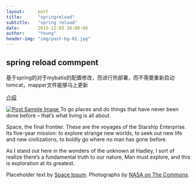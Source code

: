 ```yaml
---
layout:     post
title:      "springreload"
subtitle:   "spring reload"
date:       2015-12-03 10:00:00
author:     "Young"
header-img: "img/post-bg-01.jpg"
---
```


<p></p>
<h2 class="section-heading">spring reload commpent</h2>

<p>基于spring的对于mybatis的配置修改，而进行热部署，而不需要重新启动tomcat，mapper文件能够马上更新</p>


<p><a href="http://cywhoyi.iteye.com/blog/2247283">介绍</a></p>

<a href="#">
    <img src="{{ site.baseurl }}/img/post-sample-image.jpg" alt="Post Sample Image">
</a>
<span class="caption text-muted">To go places and do things that have never been done before – that’s what living is all about.</span>

<p>Space, the final frontier. These are the voyages of the Starship Enterprise. Its five-year mission: to explore strange new worlds, to seek out new life and new civilizations, to boldly go where no man has gone before.</p>

<p>As I stand out here in the wonders of the unknown at Hadley, I sort of realize there’s a fundamental truth to our nature, Man must explore, and this is exploration at its greatest.</p>

<p>Placeholder text by <a href="http://spaceipsum.com/">Space Ipsum</a>. Photographs by <a href="https://www.flickr.com/photos/nasacommons/">NASA on The Commons</a>.</p>

